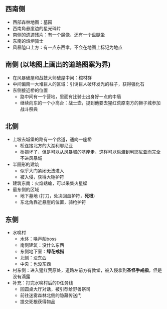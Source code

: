 ## 西南侧
- 西部森林地图：墓园
- 西南角悬崖边的星光碎片
- 南侧的遗迹残片：有一个魔像，还有一个盘腿坐
- 东南的熔炉骑士
- 风暴隘口上方：有一点东西拿，不会在地图上标记为地点

## 南侧 (以地图上画出的道路图案为界)
- 在风暴破屋和战技大师破屋中间：棺材群
- 中间偏南一大堆巨人的区域：引诱巨人破坏发光的柱子，获得强化石
- 东侧接近桥的位置
	- 路中间有一个营地，里面有比骑士出身好一点的中盾
	- 继续向东的一个小高台：战士壶，提到他要去猩红荒原南方的狮子城参加战斗祭典

## 北侧
- 上坡去城堡的路有一个岔道，通向一座桥
	- 桥连接北方的大湖利耶尼亚
	- 桥损坏了，但是可以从风暴城的基座走，这样可以偷渡到利耶尼亚而完全不进风暴城
- 半圆形的建筑
	- 似乎大门紧闭无法进入
	- 被入侵，获得大锤护符
- 建筑东南：火焰蛞蝓，可以采集火星蝶
- 最东侧的区域
	- 地下墓地 (打刀，处决回血护符，**死根**)
	- 东北角靠近悬崖的位置，骑枪护符

## 东侧
- 水唤村
	- 水体：唤声船boss
	- 南侧建筑：没什么东西
	- 东侧地下室：**绿花戒指**
	- 北侧：没东西
	- 中央：也没东西
- 村东侧：进入猩红荒原处，道路左前方有教堂，被入侵拿到**圣怪手戒指**，但是没有滴露
- 补充：打完水唤村后的D任务线
	- 回圆桌大厅对话，被引荐给野兽祭司
	- 前往迷雾森林北侧的隐藏传送门
	- 提交死根获得物品
